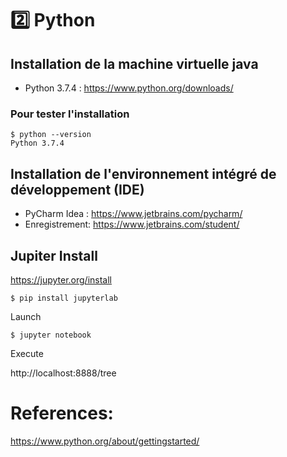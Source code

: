 # :two: Python

## Installation de la machine virtuelle java

* Python 3.7.4 :  https://www.python.org/downloads/

### Pour tester l'installation
```
$ python --version
Python 3.7.4
```

## Installation de l'environnement intégré de développement (IDE)

* PyCharm Idea : https://www.jetbrains.com/pycharm/
* Enregistrement: https://www.jetbrains.com/student/


## Jupiter Install

https://jupyter.org/install

```
$ pip install jupyterlab
```

Launch

```
$ jupyter notebook
```

Execute

http://localhost:8888/tree

# References:

https://www.python.org/about/gettingstarted/

